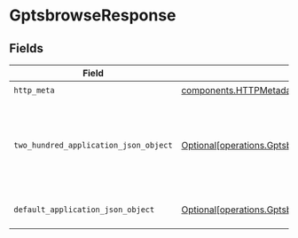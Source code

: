 # GptsbrowseResponse


## Fields

| Field                                                                                                            | Type                                                                                                             | Required                                                                                                         | Description                                                                                                      |
| ---------------------------------------------------------------------------------------------------------------- | ---------------------------------------------------------------------------------------------------------------- | ---------------------------------------------------------------------------------------------------------------- | ---------------------------------------------------------------------------------------------------------------- |
| `http_meta`                                                                                                      | [components.HTTPMetadata](../../models/components/httpmetadata.md)                                               | :heavy_check_mark:                                                                                               | N/A                                                                                                              |
| `two_hundred_application_json_object`                                                                            | [Optional[operations.GptsbrowseResponseBody]](../../models/operations/gptsbrowseresponsebody.md)                 | :heavy_minus_sign:                                                                                               | Successful operation. Returns fetched results along with applicable rules.                                       |
| `default_application_json_object`                                                                                | [Optional[operations.GptsbrowseResponseResponseBody]](../../models/operations/gptsbrowseresponseresponsebody.md) | :heavy_minus_sign:                                                                                               | Generic or unexpected error.                                                                                     |
